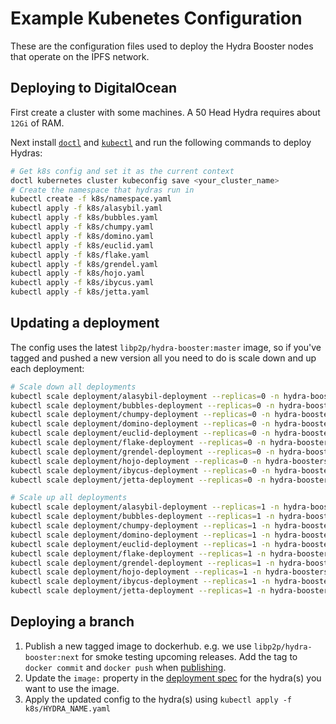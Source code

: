 # Example Kubenetes Configuration

These are the configuration files used to deploy the Hydra Booster nodes that operate on the IPFS network.

## Deploying to DigitalOcean

First create a cluster with some machines. A 50 Head Hydra requires about `12Gi` of RAM.

Next install [`doctl`](https://github.com/digitalocean/doctl) and [`kubectl`](https://kubernetes.io/docs/tasks/tools/install-kubectl/) and run the following commands to deploy Hydras:

```sh
# Get k8s config and set it as the current context
doctl kubernetes cluster kubeconfig save <your_cluster_name>
# Create the namespace that hydras run in
kubectl create -f k8s/namespace.yaml
kubectl apply -f k8s/alasybil.yaml
kubectl apply -f k8s/bubbles.yaml
kubectl apply -f k8s/chumpy.yaml
kubectl apply -f k8s/domino.yaml
kubectl apply -f k8s/euclid.yaml
kubectl apply -f k8s/flake.yaml
kubectl apply -f k8s/grendel.yaml
kubectl apply -f k8s/hojo.yaml
kubectl apply -f k8s/ibycus.yaml
kubectl apply -f k8s/jetta.yaml
```

## Updating a deployment

The config uses the latest `libp2p/hydra-booster:master` image, so if you've tagged and pushed a new version all you need to do is scale down and up each deployment:

```sh
# Scale down all deployments
kubectl scale deployment/alasybil-deployment --replicas=0 -n hydra-boosters
kubectl scale deployment/bubbles-deployment --replicas=0 -n hydra-boosters
kubectl scale deployment/chumpy-deployment --replicas=0 -n hydra-boosters
kubectl scale deployment/domino-deployment --replicas=0 -n hydra-boosters
kubectl scale deployment/euclid-deployment --replicas=0 -n hydra-boosters
kubectl scale deployment/flake-deployment --replicas=0 -n hydra-boosters
kubectl scale deployment/grendel-deployment --replicas=0 -n hydra-boosters
kubectl scale deployment/hojo-deployment --replicas=0 -n hydra-boosters
kubectl scale deployment/ibycus-deployment --replicas=0 -n hydra-boosters
kubectl scale deployment/jetta-deployment --replicas=0 -n hydra-boosters

# Scale up all deployments
kubectl scale deployment/alasybil-deployment --replicas=1 -n hydra-boosters
kubectl scale deployment/bubbles-deployment --replicas=1 -n hydra-boosters
kubectl scale deployment/chumpy-deployment --replicas=1 -n hydra-boosters
kubectl scale deployment/domino-deployment --replicas=1 -n hydra-boosters
kubectl scale deployment/euclid-deployment --replicas=1 -n hydra-boosters
kubectl scale deployment/flake-deployment --replicas=1 -n hydra-boosters
kubectl scale deployment/grendel-deployment --replicas=1 -n hydra-boosters
kubectl scale deployment/hojo-deployment --replicas=1 -n hydra-boosters
kubectl scale deployment/ibycus-deployment --replicas=1 -n hydra-boosters
kubectl scale deployment/jetta-deployment --replicas=1 -n hydra-boosters
```

## Deploying a branch

1. Publish a new tagged image to dockerhub. e.g. we use `libp2p/hydra-booster:next` for smoke testing upcoming releases. Add the tag to `docker commit` and `docker push` when [publishing](https://github.com/libp2p/hydra-booster#publish-a-new-image).
2. Update the `image:` property in the [deployment spec](https://github.com/libp2p/hydra-booster/blob/30b2924b519aeee8f3ff6c3e87e1215ea65e81ad/k8s/alasybil.yaml#L38) for the hydra(s) you want to use the image.
3. Apply the updated config to the hydra(s) using `kubectl apply -f k8s/HYDRA_NAME.yaml`
